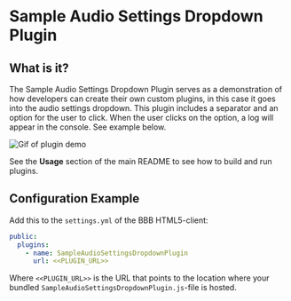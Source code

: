 # Sample Audio Settings Dropdown Plugin

## What is it?

The Sample Audio Settings Dropdown Plugin serves as a demonstration of how developers can create their own custom plugins, in this case it goes into the audio settings dropdown. This plugin includes a separator and an option for the user to click. When the user clicks on the option, a log will appear in the console. See example below.

![Gif of plugin demo](./public/assets/plugin.gif)

See the **Usage** section of the main README to see how to build and run plugins.

## Configuration Example

Add this to the `settings.yml` of the BBB HTML5-client:

```yaml
public:
  plugins:
    - name: SampleAudioSettingsDropdownPlugin
      url: <<PLUGIN_URL>>
```

Where `<<PLUGIN_URL>>` is the URL that points to the location where your bundled `SampleAudioSettingsDropdownPlugin.js`-file is hosted.
